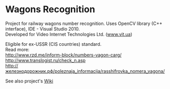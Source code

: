 Wagons Recognition
=================

Project for railway wagons number recognition. Uses OpenCV library (C++ interface), IDE - Visual Studio 2010.<br/>
Developed for Video Internet Technologies Ltd. (www.vit.ua)

Eligible for ex-USSR (CIS countries) standard. <br/>
Read more:<br/>
http://www.rzd.me/inform-block/numbers-vagon-carg/ <br/>
http://www.translogist.ru/check_n.asp <br/>
http://железнодорожник.рф/poleznaja_informacija/rasshifrovka_nomera_vagona/ <br/>

See also project's [Wiki](https://github.com/igororlov92/WagonsRecognition/wiki)
